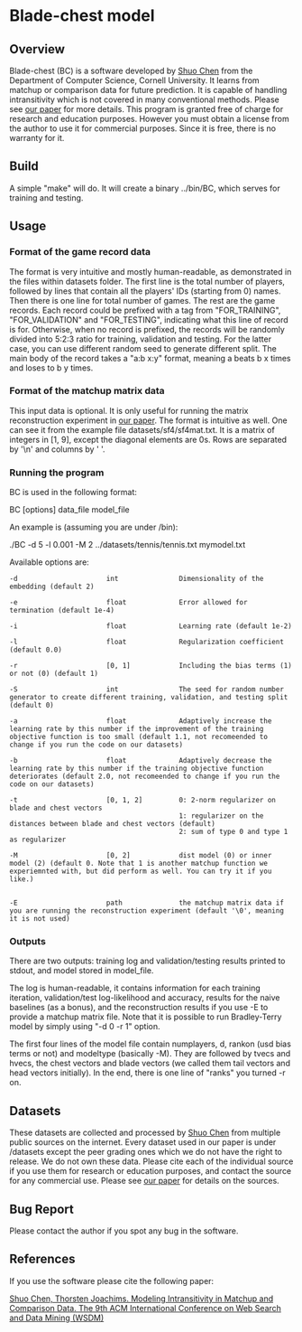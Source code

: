 # Blade-chest model

## Overview

Blade-chest (BC) is a software developed by [Shuo Chen](http://www.cs.cornell.edu/~shuochen/) from the Department of Computer Science, Cornell University. It learns from matchup or comparison data for future prediction. It is capable of handling intransitivity which is not covered in many conventional methods. Please see [our paper](http://www.cs.cornell.edu/~shuochen/pubs/wsdm16_chen.pdf) for more details. This program is granted free of charge for research and education purposes. However you must obtain a license from the author to use it for commercial purposes. Since it is free, there is no warranty for it.

## Build

A simple "make" will do. It will create a binary ../bin/BC, which serves for training and testing.

## Usage

### Format of the game record data

The format is very intuitive and mostly human-readable, as demonstrated in the files within datasets folder. The first line is the total number of players, followed by lines that contain all the players' IDs (starting from 0) names. Then there is one line for total number of games. The rest are the game records. Each record could be prefixed with a tag from "FOR\_TRAINING", "FOR\_VALIDATION" and "FOR\_TESTING", indicating what this line of record is for. Otherwise, when no record is prefixed, the records will be randomly divided into 5:2:3 ratio for training, validation and testing. For the latter case, you can use different random seed to generate different split. The main body of the record takes a "a:b x:y" format, meaning a beats b x times and loses to b y times.

### Format of the matchup matrix data

This input data is optional. It is only useful for running the matrix reconstruction experiment in [our paper](http://www.cs.cornell.edu/~shuochen/pubs/wsdm16_chen.pdf). The format is intuitive as well. One can see it from the example file datasets/sf4/sf4mat.txt. It is a matrix of integers in [1, 9], except the diagonal elements are 0s. Rows are separated by '\n' and columns by ' '.

### Running the program

BC is used in the following format:

BC [options] data\_file model\_file

An example is (assuming you are under /bin):

./BC -d 5 -l 0.001 -M 2 ../datasets/tennis/tennis.txt mymodel.txt

Available options are:

```
-d						int               Dimensionality of the embedding (default 2)

-e						float             Error allowed for termination (default 1e-4)

-i						float             Learning rate (default 1e-2)

-l						float             Regularization coefficient (default 0.0)

-r						[0, 1]            Including the bias terms (1) or not (0) (default 1)

-S						int               The seed for random number generator to create different training, validation, and testing split (default 0)

-a						float             Adaptively increase the learning rate by this number if the improvement of the training objective function is too small (default 1.1, not recomeended to change if you run the code on our datasets)

-b						float             Adaptively decrease the learning rate by this number if the training objective function deteriorates (default 2.0, not recomeended to change if you run the code on our datasets)

-t						[0, 1, 2]         0: 2-norm regularizer on blade and chest vectors 
  						                  1: regularizer on the distances between blade and chest vectors (default)
  						                  2: sum of type 0 and type 1 as regularizer 

-M						[0, 2]            dist model (0) or inner model (2) (default 0. Note that 1 is another matchup function we experiemnted with, but did perform as well. You can try it if you like.)


-E						path              the matchup matrix data if you are running the reconstruction experiment (default '\0', meaning it is not used)  
```

### Outputs

There are two outputs: training log and validation/testing results printed to stdout, and model stored in model\_file.

The log is human-readable, it contains information for each training iteration, validation/test log-likelihood and accuracy, results for the naive baselines (as a bonus), and the reconstruction results if you use -E to provide a matchup matrix file. Note that it is possible to run Bradley-Terry model by simply using "-d 0 -r 1" option.  

The first four lines of the model file contain numplayers, d, rankon (usd bias terms or not) and modeltype (basically -M). They are followed by tvecs and hvecs, the chest vectors and blade vectors (we called them tail vectors and head vectors initially). In the end, there is one line of "ranks" you turned -r on.

## Datasets

These datasets are collected and processed by [Shuo Chen](http://www.cs.cornell.edu/~shuochen/) from multiple public sources on the internet. Every dataset used in our paper is under /datasets except the peer grading ones which we do not have the right to release. We do not own these data. Please cite each of the individual source if you use them for research or education purposes, and contact the source for any commercial use. Please see [our paper](http://www.cs.cornell.edu/~shuochen/pubs/wsdm16_chen.pdf) for details on the sources.   



## Bug Report

Please contact the author if you spot any bug in the software.

## References

If you use the software please cite the following paper:

[Shuo Chen, Thorsten Joachims. Modeling Intransitivity in Matchup and Comparison Data. The 9th ACM International Conference on Web Search and Data Mining (WSDM)](http://www.cs.cornell.edu/~shuochen/pubs/wsdm16_chen.pdf)
